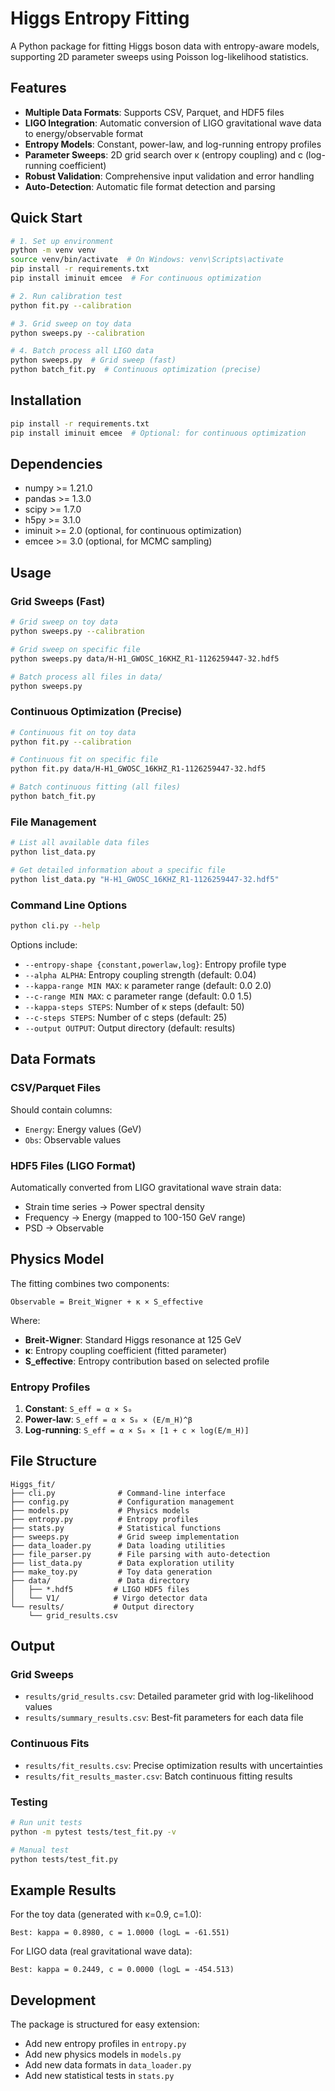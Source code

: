 # Higgs Entropy Fitting

A Python package for fitting Higgs boson data with entropy-aware models, supporting 2D parameter sweeps using Poisson log-likelihood statistics.

## Features

- **Multiple Data Formats**: Supports CSV, Parquet, and HDF5 files
- **LIGO Integration**: Automatic conversion of LIGO gravitational wave data to energy/observable format
- **Entropy Models**: Constant, power-law, and log-running entropy profiles
- **Parameter Sweeps**: 2D grid search over κ (entropy coupling) and c (log-running coefficient)
- **Robust Validation**: Comprehensive input validation and error handling
- **Auto-Detection**: Automatic file format detection and parsing

## Quick Start

```bash
# 1. Set up environment
python -m venv venv
source venv/bin/activate  # On Windows: venv\Scripts\activate
pip install -r requirements.txt
pip install iminuit emcee  # For continuous optimization

# 2. Run calibration test
python fit.py --calibration

# 3. Grid sweep on toy data
python sweeps.py --calibration

# 4. Batch process all LIGO data
python sweeps.py  # Grid sweep (fast)
python batch_fit.py  # Continuous optimization (precise)
```

## Installation

```bash
pip install -r requirements.txt
pip install iminuit emcee  # Optional: for continuous optimization
```

## Dependencies

- numpy >= 1.21.0
- pandas >= 1.3.0
- scipy >= 1.7.0
- h5py >= 3.1.0
- iminuit >= 2.0 (optional, for continuous optimization)
- emcee >= 3.0 (optional, for MCMC sampling)

## Usage

### Grid Sweeps (Fast)

```bash
# Grid sweep on toy data
python sweeps.py --calibration

# Grid sweep on specific file
python sweeps.py data/H-H1_GWOSC_16KHZ_R1-1126259447-32.hdf5

# Batch process all files in data/
python sweeps.py
```

### Continuous Optimization (Precise)

```bash
# Continuous fit on toy data
python fit.py --calibration

# Continuous fit on specific file
python fit.py data/H-H1_GWOSC_16KHZ_R1-1126259447-32.hdf5

# Batch continuous fitting (all files)
python batch_fit.py
```

### File Management

```bash
# List all available data files
python list_data.py

# Get detailed information about a specific file
python list_data.py "H-H1_GWOSC_16KHZ_R1-1126259447-32.hdf5"
```

### Command Line Options

```bash
python cli.py --help
```

Options include:
- `--entropy-shape {constant,powerlaw,log}`: Entropy profile type
- `--alpha ALPHA`: Entropy coupling strength (default: 0.04)
- `--kappa-range MIN MAX`: κ parameter range (default: 0.0 2.0)
- `--c-range MIN MAX`: c parameter range (default: 0.0 1.5)
- `--kappa-steps STEPS`: Number of κ steps (default: 50)
- `--c-steps STEPS`: Number of c steps (default: 25)
- `--output OUTPUT`: Output directory (default: results)

## Data Formats

### CSV/Parquet Files
Should contain columns:
- `Energy`: Energy values (GeV)
- `Obs`: Observable values

### HDF5 Files (LIGO Format)
Automatically converted from LIGO gravitational wave strain data:
- Strain time series → Power spectral density
- Frequency → Energy (mapped to 100-150 GeV range)
- PSD → Observable

## Physics Model

The fitting combines two components:

```
Observable = Breit_Wigner + κ × S_effective
```

Where:
- **Breit-Wigner**: Standard Higgs resonance at 125 GeV
- **κ**: Entropy coupling coefficient (fitted parameter)
- **S_effective**: Entropy contribution based on selected profile

### Entropy Profiles

1. **Constant**: `S_eff = α × S₀`
2. **Power-law**: `S_eff = α × S₀ × (E/m_H)^β`
3. **Log-running**: `S_eff = α × S₀ × [1 + c × log(E/m_H)]`

## File Structure

```
Higgs_fit/
├── cli.py              # Command-line interface
├── config.py           # Configuration management
├── models.py           # Physics models
├── entropy.py          # Entropy profiles
├── stats.py            # Statistical functions
├── sweeps.py           # Grid sweep implementation
├── data_loader.py      # Data loading utilities
├── file_parser.py      # File parsing with auto-detection
├── list_data.py        # Data exploration utility
├── make_toy.py         # Toy data generation
├── data/               # Data directory
│   ├── *.hdf5         # LIGO HDF5 files
│   └── V1/            # Virgo detector data
└── results/           # Output directory
    └── grid_results.csv
```

## Output

### Grid Sweeps
- `results/grid_results.csv`: Detailed parameter grid with log-likelihood values
- `results/summary_results.csv`: Best-fit parameters for each data file

### Continuous Fits
- `results/fit_results.csv`: Precise optimization results with uncertainties
- `results/fit_results_master.csv`: Batch continuous fitting results

### Testing
```bash
# Run unit tests
python -m pytest tests/test_fit.py -v

# Manual test
python tests/test_fit.py
```

## Example Results

For the toy data (generated with κ=0.9, c=1.0):
```
Best: kappa = 0.8980, c = 1.0000 (logL = -61.551)
```

For LIGO data (real gravitational wave data):
```
Best: kappa = 0.2449, c = 0.0000 (logL = -454.513)
```

## Development

The package is structured for easy extension:
- Add new entropy profiles in `entropy.py`
- Add new physics models in `models.py`
- Add new data formats in `data_loader.py`
- Add new statistical tests in `stats.py`